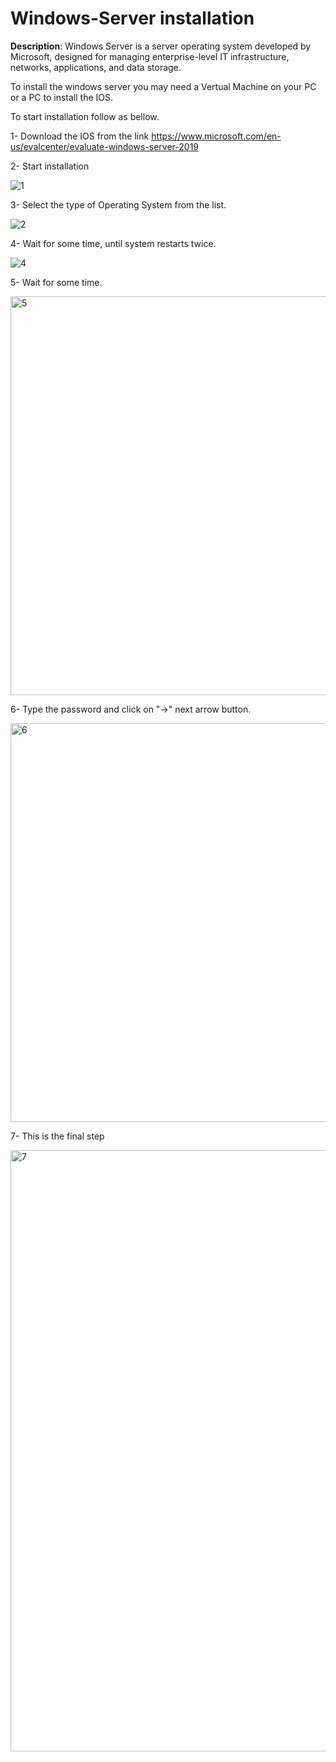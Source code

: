 # Windows-Server installation
**Description**:
Windows Server is a server operating system developed by Microsoft, designed for managing enterprise-level IT infrastructure, networks, applications, and data storage.

To install the windows server you may need a Vertual Machine on your PC or a PC to install the IOS.

To start installation follow as bellow.

1- Download the IOS from the link https://www.microsoft.com/en-us/evalcenter/evaluate-windows-server-2019

2- Start installation

![1](https://github.com/user-attachments/assets/0f523dd6-5064-4df9-84f9-1fb010b2fc63)

3- Select the type of Operating System from the list.

![2](https://github.com/user-attachments/assets/5c4dac24-4462-4c67-a9f1-1c06c931ba55)

4- Wait for some time, until system restarts twice.

![4](https://github.com/user-attachments/assets/9508d80f-26eb-405b-8981-acbda9480484)

5- Wait for some time.

<img width="638" alt="5" src="https://github.com/user-attachments/assets/3f2b4f24-3460-469c-9751-d150101515c6" />

6- Type the password and click on "->" next arrow button.

<img width="638" alt="6" src="https://github.com/user-attachments/assets/a45a9f56-97da-41c3-942b-93ff88f227d7" />

7- This is the final step

<img width="962" alt="7" src="https://github.com/user-attachments/assets/066c6885-f1cf-4a89-a859-9c909fe2fd66" />
